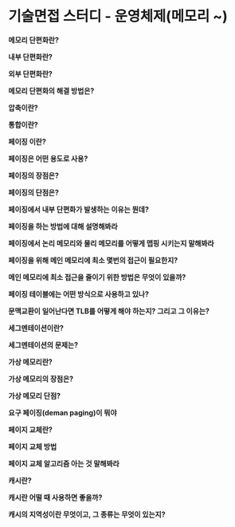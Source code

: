 # **기술면접 스터디 - 운영체제(메모리 ~)**

**메모리 단편화란?**

**내부 단편화란?**

**외부 단편화란?**

**메모리 단편화의 해결 방법은?**

**압축이란?**

**통합이란?**

**페이징 이란?**

**페이징은 어떤 용도로 사용?**

**페이징의 장점은?**

**페이징의 단점은?**

**페이징에서 내부 단편화가 발생하는 이유는 뭔데?**

**페이징을 하는 방법에 대해 설명해봐라**

**페이징에서 논리 메모리와 물리 메모리를 어떻게 맵핑 시키는지 말해봐라**

**페이징을 위해 메인 메모리에 최소 몇번의 접근이 필요한지?**

**메인 메모리에 최소 접근을 줄이기 위한 방법은 무엇이 있을까?**

**페이징 테이블에는 어떤 방식으로 사용하고 있나?**

**문맥교환이 일어난다면 TLB를 어떻게 해야 하는지? 그리고 그 이유는?**

**세그멘테이션이란?**

**세그멘테이션의 문제는?**

**가상 메모리란?**

**가상 메모리의 장점은?**

**가상 메모리 단점?**

**요구 페이징(deman paging)이 뭐야**

**페이지 교체란?**

**페이지 교체 방법**

**페이지 교체 알고리즘 아는 것 말해봐라**

**캐시란?**

**캐시란 어떨 때 사용하면 좋을까?**

**캐시의 지역성이란 무엇이고, 그 종류는 무엇이 있는지?**

